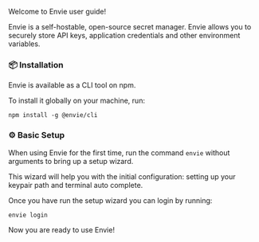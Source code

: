 Welcome to Envie user guide!

Envie is a self-hostable, open-source secret manager. Envie allows you to securely store API keys, application credentials and other environment variables.

### 📦 Installation

Envie is available as a CLI tool on npm.

To install it globally on your machine, run:

```
npm install -g @envie/cli
```

### ⚙️ Basic Setup

When using Envie for the first time, run the command `envie` without arguments to bring up a setup wizard.

This wizard will help you with the initial configuration: setting up your keypair path and terminal auto complete.

Once you have run the setup wizard you can login by running:

```
envie login
```

Now you are ready to use Envie!
